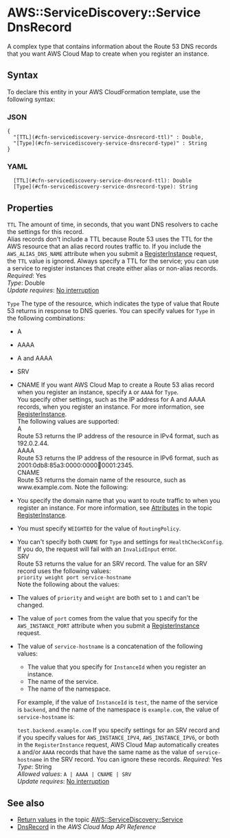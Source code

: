 # AWS::ServiceDiscovery::Service DnsRecord<a name="aws-properties-servicediscovery-service-dnsrecord"></a>

A complex type that contains information about the Route 53 DNS records that you want AWS Cloud Map to create when you register an instance\.

## Syntax<a name="aws-properties-servicediscovery-service-dnsrecord-syntax"></a>

To declare this entity in your AWS CloudFormation template, use the following syntax:

### JSON<a name="aws-properties-servicediscovery-service-dnsrecord-syntax.json"></a>

```
{
  "[TTL](#cfn-servicediscovery-service-dnsrecord-ttl)" : Double,
  "[Type](#cfn-servicediscovery-service-dnsrecord-type)" : String
}
```

### YAML<a name="aws-properties-servicediscovery-service-dnsrecord-syntax.yaml"></a>

```
  [TTL](#cfn-servicediscovery-service-dnsrecord-ttl): Double
  [Type](#cfn-servicediscovery-service-dnsrecord-type): String
```

## Properties<a name="aws-properties-servicediscovery-service-dnsrecord-properties"></a>

`TTL`  <a name="cfn-servicediscovery-service-dnsrecord-ttl"></a>
The amount of time, in seconds, that you want DNS resolvers to cache the settings for this record\.  
Alias records don't include a TTL because Route 53 uses the TTL for the AWS resource that an alias record routes traffic to\. If you include the `AWS_ALIAS_DNS_NAME` attribute when you submit a [RegisterInstance](https://docs.aws.amazon.com/cloud-map/latest/api/API_RegisterInstance.html) request, the `TTL` value is ignored\. Always specify a TTL for the service; you can use a service to register instances that create either alias or non\-alias records\.
*Required*: Yes  
*Type*: Double  
*Update requires*: [No interruption](https://docs.aws.amazon.com/AWSCloudFormation/latest/UserGuide/using-cfn-updating-stacks-update-behaviors.html#update-no-interrupt)

`Type`  <a name="cfn-servicediscovery-service-dnsrecord-type"></a>
The type of the resource, which indicates the type of value that Route 53 returns in response to DNS queries\. You can specify values for `Type` in the following combinations:  
+ A
+ AAAA
+ A and AAAA
+ SRV
+ CNAME
If you want AWS Cloud Map to create a Route 53 alias record when you register an instance, specify `A` or `AAAA` for `Type`\.  
You specify other settings, such as the IP address for A and AAAA records, when you register an instance\. For more information, see [RegisterInstance](https://docs.aws.amazon.com/cloud-map/latest/api/API_RegisterInstance.html)\.  
The following values are supported:    
A  
Route 53 returns the IP address of the resource in IPv4 format, such as 192\.0\.2\.44\.  
AAAA  
Route 53 returns the IP address of the resource in IPv6 format, such as 2001:0db8:85a3:0000:0000:abcd:0001:2345\.  
CNAME  
Route 53 returns the domain name of the resource, such as www\.example\.com\. Note the following:  
+ You specify the domain name that you want to route traffic to when you register an instance\. For more information, see [Attributes](https://docs.aws.amazon.com/cloud-map/latest/api/API_RegisterInstance.html#cloudmap-RegisterInstance-request-Attributes) in the topic [RegisterInstance](https://docs.aws.amazon.com/cloud-map/latest/api/API_RegisterInstance.html)\.
+ You must specify `WEIGHTED` for the value of `RoutingPolicy`\.
+ You can't specify both `CNAME` for `Type` and settings for `HealthCheckConfig`\. If you do, the request will fail with an `InvalidInput` error\.  
SRV  
Route 53 returns the value for an SRV record\. The value for an SRV record uses the following values:  
`priority weight port service-hostname`  
Note the following about the values:  
+ The values of `priority` and `weight` are both set to `1` and can't be changed\. 
+ The value of `port` comes from the value that you specify for the `AWS_INSTANCE_PORT` attribute when you submit a [RegisterInstance](https://docs.aws.amazon.com/cloud-map/latest/api/API_RegisterInstance.html) request\. 
+ The value of `service-hostname` is a concatenation of the following values:
  + The value that you specify for `InstanceId` when you register an instance\.
  + The name of the service\.
  + The name of the namespace\. 

  For example, if the value of `InstanceId` is `test`, the name of the service is `backend`, and the name of the namespace is `example.com`, the value of `service-hostname` is:

  `test.backend.example.com`
If you specify settings for an SRV record and if you specify values for `AWS_INSTANCE_IPV4`, `AWS_INSTANCE_IPV6`, or both in the `RegisterInstance` request, AWS Cloud Map automatically creates `A` and/or `AAAA` records that have the same name as the value of `service-hostname` in the SRV record\. You can ignore these records\.
*Required*: Yes  
*Type*: String  
*Allowed values*: `A | AAAA | CNAME | SRV`  
*Update requires*: [No interruption](https://docs.aws.amazon.com/AWSCloudFormation/latest/UserGuide/using-cfn-updating-stacks-update-behaviors.html#update-no-interrupt)

## See also<a name="aws-properties-servicediscovery-service-dnsrecord--seealso"></a>
+  [Return values](https://docs.aws.amazon.com/AWSCloudFormation/latest/UserGuide/aws-resource-servicediscovery-service.html#aws-resource-servicediscovery-service-return-values) in the topic [AWS::ServiceDiscovery::Service](https://docs.aws.amazon.com/AWSCloudFormation/latest/UserGuide/aws-resource-servicediscovery-service.html) 
+  [DnsRecord](https://docs.aws.amazon.com/cloud-map/latest/api/API_DnsRecord.html) in the *AWS Cloud Map API Reference* 

